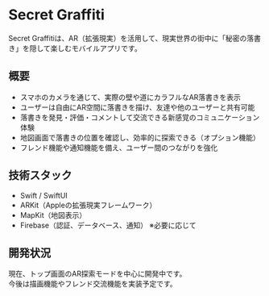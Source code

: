 # Secret Graffiti

Secret Graffitiは、AR（拡張現実）を活用して、現実世界の街中に「秘密の落書き」を隠して楽しむモバイルアプリです。

## 概要

- スマホのカメラを通じて、実際の壁や道にカラフルなAR落書きを表示
- ユーザーは自由にAR空間に落書きを描け、友達や他のユーザーと共有可能
- 落書きを発見・評価・コメントして交流できる新感覚のコミュニケーション体験
- 地図画面で落書きの位置を確認し、効率的に探索できる（オプション機能）
- フレンド機能や通知機能を備え、ユーザー間のつながりを強化

## 技術スタック

- Swift / SwiftUI
- ARKit（Appleの拡張現実フレームワーク）
- MapKit（地図表示）
- Firebase（認証、データベース、通知）  ※必要に応じて

## 開発状況

現在、トップ画面のAR探索モードを中心に開発中です。  
今後は描画機能やフレンド交流機能を実装予定です。
